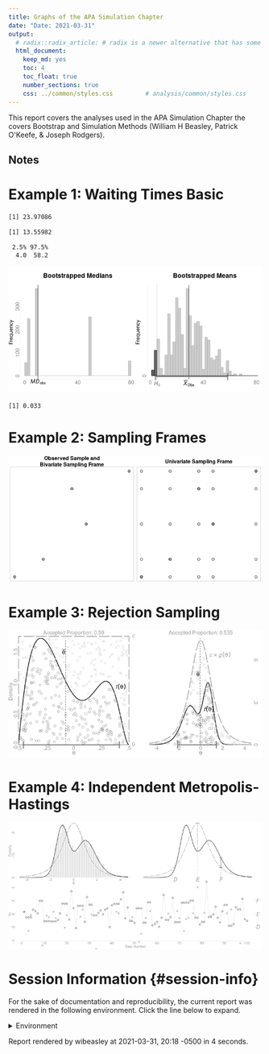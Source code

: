 ```yaml
---
title: Graphs of the APA Simulation Chapter
date: "Date: 2021-03-31"
output:
  # radix::radix_article: # radix is a newer alternative that has some advantages over `html_document`.
  html_document:
    keep_md: yes
    toc: 4
    toc_float: true
    number_sections: true
    css: ../common/styles.css         # analysis/common/styles.css
---
```


This report covers the analyses used in the APA Simulation Chapter the covers Bootstrap and Simulation Methods (William H Beasley, Patrick O'Keefe, & Joseph Rodgers).

<!--  Set the working directory to the repository's base directory; this assumes the report is nested inside of two directories.-->


<!-- Set the report-wide options, and point to the external code file. -->


<!-- Load 'sourced' R files.  Suppress the output when loading sources. -->


<!-- Load packages, or at least verify they're available on the local machine.  Suppress the output when loading packages. -->


<!-- Load any global functions and variables declared in the R file.  Suppress the output. -->


<!-- Declare any global functions specific to a Rmd output.  Suppress the output. -->


<!-- Load the datasets.   -->


<!-- Tweak the datasets.   -->


Notes
---------------------------------------------------------------------------


Example 1: Waiting Times Basic 
===========================================================================


```
[1] 23.97086
```

```
[1] 13.55982
```

```
 2.5% 97.5% 
  4.0  58.2 
```

![](figure-png/waiting-times-basic-1.png)<!-- -->

```
[1] 0.033
```

Example 2: Sampling Frames 
===========================================================================

![](figure-png/sampling-frame-1.png)<!-- -->

Example 3: Rejection Sampling
===========================================================================

![](figure-png/rejection-sampling-1.png)<!-- -->

Example 4: Independent Metropolis-Hastings
===========================================================================

![](figure-png/independent-metropolis-hastings-1.png)<!-- -->

Session Information {#session-info}
===========================================================================

For the sake of documentation and reproducibility, the current report was rendered in the following environment.  Click the line below to expand.

<details>
  <summary>Environment <span class="glyphicon glyphicon-plus-sign"></span></summary>

```
─ Session info ───────────────────────────────────────────────────────────────
 setting  value                       
 version  R version 4.0.4 (2021-02-15)
 os       Ubuntu 20.04.2 LTS          
 system   x86_64, linux-gnu           
 ui       X11                         
 language (EN)                        
 collate  en_US.UTF-8                 
 ctype    en_US.UTF-8                 
 tz       America/Chicago             
 date     2021-03-31                  

─ Packages ───────────────────────────────────────────────────────────────────
 package     * version date       lib source        
 assertthat    0.2.1   2019-03-21 [1] CRAN (R 4.0.0)
 bslib         0.2.4   2021-01-25 [1] CRAN (R 4.0.3)
 cachem        1.0.4   2021-02-13 [1] CRAN (R 4.0.3)
 callr         3.5.1   2020-10-13 [1] CRAN (R 4.0.3)
 cli           2.3.1   2021-02-23 [1] CRAN (R 4.0.4)
 crayon        1.4.1   2021-02-08 [1] CRAN (R 4.0.3)
 DBI           1.1.1   2021-01-15 [1] CRAN (R 4.0.3)
 debugme       1.1.0   2017-10-22 [1] CRAN (R 4.0.0)
 desc          1.3.0   2021-03-05 [1] CRAN (R 4.0.4)
 devtools      2.3.2   2020-09-18 [1] CRAN (R 4.0.2)
 digest        0.6.27  2020-10-24 [1] CRAN (R 4.0.3)
 dplyr         1.0.5   2021-03-05 [1] CRAN (R 4.0.4)
 ellipsis      0.3.1   2020-05-15 [1] CRAN (R 4.0.0)
 evaluate      0.14    2019-05-28 [1] CRAN (R 4.0.0)
 fansi         0.4.2   2021-01-15 [1] CRAN (R 4.0.3)
 fastmap       1.1.0   2021-01-25 [1] CRAN (R 4.0.3)
 fs            1.5.0   2020-07-31 [1] CRAN (R 4.0.2)
 generics      0.1.0   2020-10-31 [1] CRAN (R 4.0.3)
 glue          1.4.2   2020-08-27 [1] CRAN (R 4.0.2)
 highr         0.8     2019-03-20 [1] CRAN (R 4.0.0)
 htmltools     0.5.1.1 2021-01-22 [1] CRAN (R 4.0.3)
 import        1.2.0   2020-09-24 [1] CRAN (R 4.0.2)
 jquerylib     0.1.3   2020-12-17 [1] CRAN (R 4.0.3)
 jsonlite      1.7.2   2020-12-09 [1] CRAN (R 4.0.3)
 knitr       * 1.31    2021-01-27 [1] CRAN (R 4.0.3)
 lifecycle     1.0.0   2021-02-15 [1] CRAN (R 4.0.4)
 magrittr      2.0.1   2020-11-17 [1] CRAN (R 4.0.3)
 memoise       2.0.0   2021-01-26 [1] CRAN (R 4.0.3)
 pillar        1.5.1   2021-03-05 [1] CRAN (R 4.0.4)
 pkgbuild      1.2.0   2020-12-15 [1] CRAN (R 4.0.3)
 pkgconfig     2.0.3   2019-09-22 [1] CRAN (R 4.0.0)
 pkgload       1.2.0   2021-02-23 [1] CRAN (R 4.0.4)
 prettyunits   1.1.1   2020-01-24 [1] CRAN (R 4.0.0)
 processx      3.5.0   2021-03-23 [1] CRAN (R 4.0.4)
 ps            1.6.0   2021-02-28 [1] CRAN (R 4.0.4)
 purrr         0.3.4   2020-04-17 [1] CRAN (R 4.0.0)
 R6            2.5.0   2020-10-28 [1] CRAN (R 4.0.3)
 remotes       2.2.0   2020-07-21 [1] CRAN (R 4.0.2)
 rlang         0.4.10  2020-12-30 [1] CRAN (R 4.0.3)
 rmarkdown     2.7     2021-02-19 [1] CRAN (R 4.0.4)
 rprojroot     2.0.2   2020-11-15 [1] CRAN (R 4.0.3)
 sass          0.3.1   2021-01-24 [1] CRAN (R 4.0.3)
 sessioninfo   1.1.1   2018-11-05 [1] CRAN (R 4.0.0)
 stringi       1.5.3   2020-09-09 [1] CRAN (R 4.0.2)
 stringr       1.4.0   2019-02-10 [1] CRAN (R 4.0.0)
 testthat      3.0.2   2021-02-14 [1] CRAN (R 4.0.4)
 tibble        3.1.0   2021-02-25 [1] CRAN (R 4.0.4)
 tidyselect    1.1.0   2020-05-11 [1] CRAN (R 4.0.0)
 usethis       2.0.1   2021-02-10 [1] CRAN (R 4.0.3)
 utf8          1.2.1   2021-03-12 [1] CRAN (R 4.0.4)
 vctrs         0.3.6   2020-12-17 [1] CRAN (R 4.0.3)
 withr         2.4.1   2021-01-26 [1] CRAN (R 4.0.3)
 xfun          0.22    2021-03-11 [1] CRAN (R 4.0.4)
 yaml          2.2.1   2020-02-01 [1] CRAN (R 4.0.0)

[1] /home/wibeasley/R/x86_64-pc-linux-gnu-library/4.0
[2] /usr/local/lib/R/site-library
[3] /usr/lib/R/site-library
[4] /usr/lib/R/library
```
</details>



Report rendered by wibeasley at 2021-03-31, 20:18 -0500 in 4 seconds.
